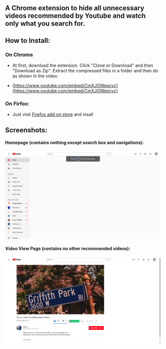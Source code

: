 ## A Chrome extension to hide all unnecessary videos recommended by Youtube and watch only what you search for. 

## How to Install: 

### On Chrome
- At first, download the extension. Click "Clone or Download" and then "Download as Zip". Extract the compressed files in a folder and then do as shown in the video: 

- [https://www.youtube.com/embed/CmXJOWeecvc](https://www.youtube.com/embed/CmXJOWeecvc)

### On Firfox: 
- Just visit [Firefox add on store](https://addons.mozilla.org/en-US/firefox/addon/youtube-research-mode/) and insall

## Screenshots: 

#### Homepage (contains nothing except search box and navigations):
![First Screenshot](img/sc-one.png)

#### Video View Page (contains no other recommended videos):
![First Screenshot](img/sc-two.png)